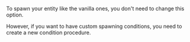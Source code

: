 To spawn your entity like the vanilla ones, you don't need to change this option. 

However, if you want to have custom spawning conditions, you need to create a new condition procedure.
